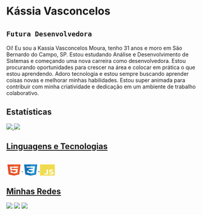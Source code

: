 # Kássia Vasconcelos

## **`Futura Desenvolvedora`**
Oi! Eu sou a Kassia Vasconcelos Moura, tenho 31 anos e moro em São Bernardo do Campo, SP. Estou estudando Análise e Desenvolvimento de Sistemas e começando uma nova carreira como desenvolvedora. Estou procurando oportunidades para crescer na área e colocar em prática o que estou aprendendo. Adoro tecnologia e estou sempre buscando aprender coisas novas e melhorar minhas habilidades. Estou super animada para contribuir com minha criatividade e dedicação em um ambiente de trabalho colaborativo.

## Estatísticas
 <div>
   <a href="https://github.com/kassiavasconcelos">
   <img height="160em" src="https://github-readme-stats.vercel.app/api?username=kassiavasconcelos&show_icons=true&theme=synthwave&include_all_commits=true&count_private=true"/>
   <img height="160em" src="https://github-readme-stats.vercel.app/api/top-langs/?username=kassiavasconcelos&layout=compact&langs_count=6&theme=synthwave"/>
</div>

## Linguagens e Tecnologias

<div style="display: inline_block"><br>
  <img align="center" alt="HTML" height="30" width="40" src="https://raw.githubusercontent.com/devicons/devicon/master/icons/html5/html5-original.svg">
  <img align="center" alt="CSS" height="30" width="40" src="https://raw.githubusercontent.com/devicons/devicon/master/icons/css3/css3-original.svg">
  <img align="center" alt="Js" height="30" width="40" src="https://raw.githubusercontent.com/devicons/devicon/master/icons/javascript/javascript-plain.svg">
</div>

## Minhas Redes

<div> 
 <a href="https://www.linkedin.com/in/kassia-vasconcelos" target="_blank"><img src="https://img.shields.io/badge/-LinkedIn-%230077B5?style=for-the-badge&logo=linkedin&logoColor=white" target="_blank"></a>
 <a href = "mailto:kassia_vasconcelos3@hotmail.com"><img src="https://i.imgur.com/1NGVrEX.png" target="_blank"></a>
 <a href="https://instagram.com/kassia_vasconcelos_m" target="_blank"><img src="https://img.shields.io/badge/-Instagram-%23E4405F?style=for-the-badge&logo=instagram&logoColor=white" target="_blank"></a>
<!--  <a href="https://discord.gg/kassia_0313" target="_blank"><img src="https://img.shields.io/badge/Discord-7289DA?style=for-the-badge&logo=discord&logoColor=white" target="_blank"></a>   -->
</div>

